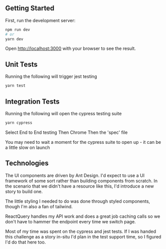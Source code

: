 ## Getting Started

First, run the development server:

```bash
npm run dev
# or
yarn dev
```

Open [http://localhost:3000](http://localhost:3000) with your browser to see the result.

## Unit Tests

Running the following will trigger jest testing

```bash
yarn test
```

## Integration Tests

Running the following will open the cypress testing suite

```bash
yarn cypress
```

Select End to End testing
Then Chrome
Then the 'spec' file

You may need to wait a moment for the cypress suite to open up - it can be a little slow on launch

## Technologies

The UI components are driven by Ant Design. I'd expect to use a UI framework of some sort rather than building components from scratch. In the scenario that we didn't have a resource like this, I'd introduce a new story to build one.

The little styling I needed to do was done through styled components, though I'm also a fan of tailwind.

ReactQuery handles my API work and does a great job caching calls so we don't have to hammer the endpoint every time we switch page.

Most of my time was spent on the cypress and jest tests. If I was handed this challenge as a story in-situ I'd plan in the test support time, so I figured I'd do that here too.
